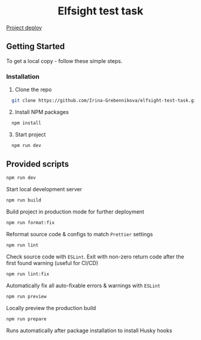 <h1 align="center">Elfsight test task</h1>

[Project deploy](https://elfsight-test-task.netlify.app)

## Getting Started

To get a local copy - follow these simple steps.

### Installation

1. Clone the repo

```sh
  git clone https://github.com/Irina-Grebennikova/elfsight-test-task.git
```

2. Install NPM packages

```sh
  npm install
```

3. Start project

```sh
  npm run dev
```

<!-- SCRIPTS -->

## Provided scripts

```sh
npm run dev
```

Start local development server

```sh
npm run build
```

Build project in production mode for further deployment

```sh
npm run format:fix
```

Reformat source code & configs to match `Prettier` settings

```sh
npm run lint
```

Check source code with `ESLint`. Exit with non-zero return code after the first found warning (useful for CI/CD)

```sh
npm run lint:fix
```

Automatically fix all auto-fixable errors & warnings with `ESLint`

```sh
npm run preview
```

Locally preview the production build

```sh
npm run prepare
```

Runs automatically after package installation to install Husky hooks
